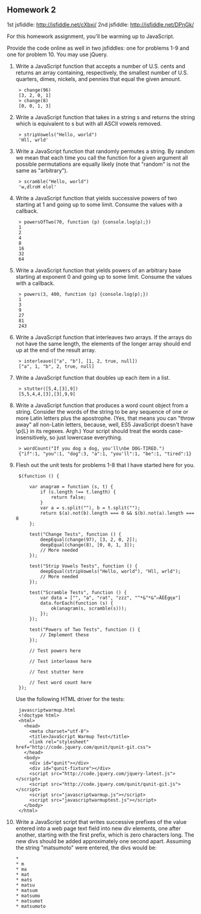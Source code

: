## Homework 2

1st jsfiddle: http://jsfiddle.net/cXbxj/
2nd jsfiddle: http://jsfiddle.net/DPnGk/

For this homework assignment, you'll be warming up to JavaScript. 

Provide the code online as well in two jsfiddles: one for problems 1-9 and one for problem 10. You may use jQuery.

1. Write a JavaScript function that accepts a number of U.S. cents and returns an array containing, respectively, the smallest number of U.S. quarters, dimes, nickels, and pennies that equal the given amount.

		> change(96)
		[3, 2, 0, 1]
		> change(8)
		[0, 0, 1, 3]

2. Write a JavaScript function that takes in a string s and returns the string which is equivalent to s but with all ASCII vowels removed.

		> stripVowels("Hello, world")
		'Hll, wrld'

3. Write a JavaScript function that randomly permutes a string. By random we mean that each time you call the function for a given argument all possible permutations are equally likely (note that "random" is not the same as "arbitrary").

		> scramble("Hello, world")
		'w,dlroH elol'

4. Write a JavaScript function that yields successive powers of two starting at 1 and going up to some limit. Consume the values with a callback.

		> powersOfTwo(70, function (p) {console.log(p);})
		1
		2
		4
		8
		16
		32
		64

5. Write a JavaScript function that yields powers of an arbitrary base starting at exponent 0 and going up to some limit. Consume the values with a callback.

		> powers(3, 400, function (p) {console.log(p);})
		1
		3
		9
		27
		81
		243

6. Write a JavaScript function that interleaves two arrays. If the arrays do not have the same length, the elements of the longer array should end up at the end of the result array.

		> interleave(["a", "b"], [1, 2, true, null])
		["a", 1, "b", 2, true, null]

7. Write a JavaScript function that doubles up each item in a list.

		> stutter([5,4,[3],9])
		[5,5,4,4,[3],[3],9,9]

8. Write a JavaScript function that produces a word count object from a string. Consider the words of the string to be any sequence of one or more Latin letters plus the apostrophe. (Yes, that means you can "throw away" all non-Latin letters, because, well, ES5 JavaScript doesn't have \p{L} in its regexes. Argh.) Your script should treat the words case-insensitively, so just lowercase everything.

		> wordCount("If you dog a dog, you'll\nbe DOG-TIRED.")
		{"if":1, "you":1, "dog":3, "a":1, "you'll":1, "be":1, "tired":1}

9. Flesh out the unit tests for problems 1-8 that I have started here for you.

		$(function () {

		    var anagram = function (s, t) {
		        if (s.length !== t.length) {
		            return false;
		        }
		        var a = s.split(""), b = t.split("");
		        return $(a).not(b).length === 0 && $(b).not(a).length === 0
		    };

		    test("Change Tests", function () {
		        deepEqual(change(97), [3, 2, 0, 2]);
		        deepEqual(change(8), [0, 0, 1, 3]);
		        // More needed
		    });

		    test("Strip Vowels Tests", function () {
		        deepEqual(stripVowels("Hello, world"), "Hll, wrld");
		        // More needed
		    });

		    test("Scramble Tests", function () {
		        var data = ["", "a", "rat", "zzz", "^*&^*&^▱ÄÈËɡɳɷ"]
		        data.forEach(function (s) {
		            ok(anagram(s, scramble(s)));
		        });
		    });

		    test("Powers of Two Tests", function () {
		        // Implement these
		    });

		    // Test powers here

		    // Test interleave here

		    // Test stutter here

		    // Test word count here
		});

	Use the following HTML driver for the tests:

		javascriptwarmup.html
		<!doctype html>
		<html>
		  <head>
		    <meta charset="utf-8">
		    <title>JavaScript Warmup Test</title>
		    <link rel="stylesheet" href="http://code.jquery.com/qunit/qunit-git.css">
		  </head>
		  <body>
		    <div id="qunit"></div>
		    <div id="qunit-fixture"></div>
		    <script src="http://code.jquery.com/jquery-latest.js"></script>
		    <script src="http://code.jquery.com/qunit/qunit-git.js"></script>
		    <script src="javascriptwarmup.js"></script>
		    <script src="javascriptwarmuptest.js"></script>
		  </body>
		</html>

10. Write a JavaScript script that writes successive prefixes of the value entered into a web page text field into new div elements, one after another, starting with the first prefix, which is zero characters long. The new divs should be added approximately one second apart.
Assuming the string "matsumoto" were entered, the divs would be:

		* 
		* m
		* ma
		* mat
		* mats
		* matsu
		* matsum
		* matsumo
		* matsumot
		* matsumoto
